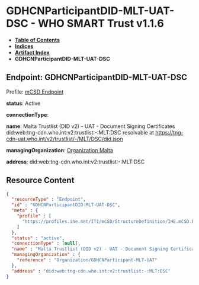 # GDHCNParticipantDID-MLT-UAT-DSC - WHO SMART Trust v1.1.6

* [**Table of Contents**](toc.md)
* [**Indices**](indices.md)
* [**Artifact Index**](artifacts.md)
* **GDHCNParticipantDID-MLT-UAT-DSC**

## Endpoint: GDHCNParticipantDID-MLT-UAT-DSC

Profile: [mCSD Endpoint](https://profiles.ihe.net/ITI/mCSD/4.0.0/StructureDefinition-IHE.mCSD.Endpoint.html)

**status**: Active

**connectionType**: 

**name**: Malta Trustlist (DID v2) - UAT - Document Signing Certificates did:web:tng-cdn.who.int:v2:trustlist:-:MLT:DSC resolvable at https://tng-cdn-uat.who.int/v2/trustlist/-/MLT/DSC/did.json

**managingOrganization**: [Organization Malta](Organization-GDHCNParticipant-MLT-UAT.md)

**address**: did:web:tng-cdn.who.int:v2:trustlist:-:MLT:DSC



## Resource Content

```json
{
  "resourceType" : "Endpoint",
  "id" : "GDHCNParticipantDID-MLT-UAT-DSC",
  "meta" : {
    "profile" : [
      "https://profiles.ihe.net/ITI/mCSD/StructureDefinition/IHE.mCSD.Endpoint"
    ]
  },
  "status" : "active",
  "connectionType" : [null],
  "name" : "Malta Trustlist (DID v2) - UAT - Document Signing Certificates\ndid:web:tng-cdn.who.int:v2:trustlist:-:MLT:DSC\nresolvable at https://tng-cdn-uat.who.int/v2/trustlist/-/MLT/DSC/did.json",
  "managingOrganization" : {
    "reference" : "Organization/GDHCNParticipant-MLT-UAT"
  },
  "address" : "did:web:tng-cdn.who.int:v2:trustlist:-:MLT:DSC"
}

```
